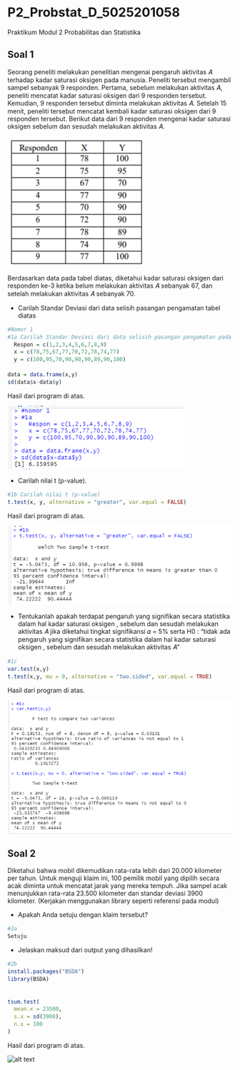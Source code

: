 # P2_Probstat_D_5025201058
Praktikum Modul 2 Probabilitas dan Statistika

## Soal 1
  Seorang peneliti melakukan penelitian mengenai pengaruh aktivitas 𝐴 terhadap
kadar saturasi oksigen pada manusia. Peneliti tersebut mengambil sampel
sebanyak 9 responden. Pertama, sebelum melakukan aktivitas 𝐴, peneliti mencatat
kadar saturasi oksigen dari 9 responden tersebut. Kemudian, 9 responden tersebut
diminta melakukan aktivitas 𝐴. Setelah 15 menit, peneliti tersebut mencatat kembali
kadar saturasi oksigen dari 9 responden tersebut. Berikut data dari 9 responden
mengenai kadar saturasi oksigen sebelum dan sesudah melakukan aktivitas 𝐴.   

![alt text](https://github.com/zunia25/P2_Probstat_D_5025201058/blob/main/File_Praktikum2_Probstat/Tabel.png)

Berdasarkan data pada tabel diatas, diketahui kadar saturasi oksigen dari responden ke-3 ketika belum melakukan aktivitas 𝐴 sebanyak 67,
dan setelah melakukan aktivitas 𝐴 sebanyak 70.

- Carilah Standar Deviasi dari data selisih pasangan pengamatan tabel diatas

```R
#Nomor 1
#1a Carilah Standar Deviasi dari data selisih pasangan pengamatan pada tabel
  Respon = c(1,2,3,4,5,6,7,8,9)
  x = c(78,75,67,77,70,72,78,74,77)
  y = c(100,95,70,90,90,90,89,90,100)

data = data.frame(x,y)
sd(data$x-data$y)
```
Hasil dari program di atas.
  
  ![alt text](https://github.com/zunia25/P2_Probstat_D_5025201058/blob/main/File_Praktikum2_Probstat/1a.png)

- Carilah nilai t (p-value).

```R
#1b Carilah nilai t (p-value)
t.test(x, y, alternative = "greater", var.equal = FALSE)
```

Hasil dari program di atas.

  ![alt text](https://github.com/zunia25/P2_Probstat_D_5025201058/blob/main/File_Praktikum2_Probstat/1b.png)
  
- Tentukanlah apakah terdapat pengaruh yang signifikan secara statistika
dalam hal kadar saturasi oksigen , sebelum dan sesudah melakukan
aktivitas 𝐴 jika diketahui tingkat signifikansi 𝛼 = 5% serta H0 : “tidak ada
pengaruh yang signifikan secara statistika dalam hal kadar saturasi
oksigen , sebelum dan sesudah melakukan aktivitas 𝐴”

```R
#1c 
var.test(x,y)
t.test(x,y, mu = 0, alternative = "two.sided", var.equal = TRUE)
```

Hasil dari program di atas.

  ![alt text](https://github.com/zunia25/P2_Probstat_D_5025201058/blob/main/File_Praktikum2_Probstat/1c.png)
  
 ## Soal 2
 Diketahui bahwa mobil dikemudikan rata-rata lebih dari 20.000 kilometer per tahun.
Untuk menguji klaim ini, 100 pemilik mobil yang dipilih secara acak diminta untuk
mencatat jarak yang mereka tempuh. Jika sampel acak menunjukkan rata-rata
23.500 kilometer dan standar deviasi 3900 kilometer. (Kerjakan menggunakan
library seperti referensi pada modul)

- Apakah Anda setuju dengan klaim tersebut?
```R 
#2a
Setuju
```
- Jelaskan maksud dari output yang dihasilkan!

```R
#2b 
install.packages("BSDA")
library(BSDA)


tsum.test(
  mean.x = 23500, 
  s.x = sd(3900), 
  n.x = 100
)
```

Hasil dari program di atas.

  ![alt text]()
